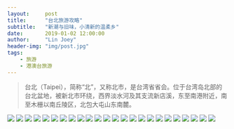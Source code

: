 ```yaml
---
layout:     post
title:      "台北旅游攻略"
subtitle:   "新潮与旧味，小清新的温柔乡"
date:       2019-01-02 12:00:00
author:     "Lin Joey"
header-img: "img/post.jpg"
tags:
    - 旅游
    - 港澳台旅游
---
```

>台北（Taipei），简称“北”，又称北市，是台湾省省会。位于台湾岛北部的台北盆地，被新北市环绕，西界淡水河及其支流新店溪，东至南港附近，南至木栅以南丘陵区，北包大屯山东南麓。

![](https://linjoey-image.oss-cn-beijing.aliyuncs.com/我是驴友-台北旅游攻略_页面_01.jpg)
![](https://linjoey-image.oss-cn-beijing.aliyuncs.com/我是驴友-台北旅游攻略_页面_02.jpg)
![](https://linjoey-image.oss-cn-beijing.aliyuncs.com/我是驴友-台北旅游攻略_页面_03.jpg)
![](https://linjoey-image.oss-cn-beijing.aliyuncs.com/我是驴友-台北旅游攻略_页面_04.jpg)
![](https://linjoey-image.oss-cn-beijing.aliyuncs.com/我是驴友-台北旅游攻略_页面_05.jpg)
![](https://linjoey-image.oss-cn-beijing.aliyuncs.com/我是驴友-台北旅游攻略_页面_06.jpg)
![](https://linjoey-image.oss-cn-beijing.aliyuncs.com/我是驴友-台北旅游攻略_页面_07.jpg)
![](https://linjoey-image.oss-cn-beijing.aliyuncs.com/我是驴友-台北旅游攻略_页面_08.jpg)
![](https://linjoey-image.oss-cn-beijing.aliyuncs.com/我是驴友-台北旅游攻略_页面_09.jpg)
![](https://linjoey-image.oss-cn-beijing.aliyuncs.com/我是驴友-台北旅游攻略_页面_10.jpg)
![](https://linjoey-image.oss-cn-beijing.aliyuncs.com/我是驴友-台北旅游攻略_页面_11.jpg)
![](https://linjoey-image.oss-cn-beijing.aliyuncs.com/我是驴友-台北旅游攻略_页面_12.jpg)
![](https://linjoey-image.oss-cn-beijing.aliyuncs.com/我是驴友-台北旅游攻略_页面_13.jpg)
![](https://linjoey-image.oss-cn-beijing.aliyuncs.com/我是驴友-台北旅游攻略_页面_14.jpg)
![](https://linjoey-image.oss-cn-beijing.aliyuncs.com/我是驴友-台北旅游攻略_页面_15.jpg)
![](https://linjoey-image.oss-cn-beijing.aliyuncs.com/我是驴友-台北旅游攻略_页面_16.jpg)
![](https://linjoey-image.oss-cn-beijing.aliyuncs.com/我是驴友-台北旅游攻略_页面_17.jpg)
![](https://linjoey-image.oss-cn-beijing.aliyuncs.com/我是驴友-台北旅游攻略_页面_18.jpg)
![](https://linjoey-image.oss-cn-beijing.aliyuncs.com/我是驴友-台北旅游攻略_页面_19.jpg)
![](https://linjoey-image.oss-cn-beijing.aliyuncs.com/我是驴友-台北旅游攻略_页面_20.jpg)
![](https://linjoey-image.oss-cn-beijing.aliyuncs.com/我是驴友-台北旅游攻略_页面_21.jpg)
![](https://linjoey-image.oss-cn-beijing.aliyuncs.com/我是驴友-台北旅游攻略_页面_22.jpg)
![](https://linjoey-image.oss-cn-beijing.aliyuncs.com/我是驴友-台北旅游攻略_页面_23.jpg)
![](https://linjoey-image.oss-cn-beijing.aliyuncs.com/我是驴友-台北旅游攻略_页面_24.jpg)
